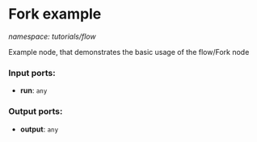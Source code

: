 # Fork example

_namespace: tutorials/flow_

Example node, that demonstrates the basic usage of the flow/Fork node

### Input ports:

* __run__: ` any `

### Output ports:

* __output__: ` any `

